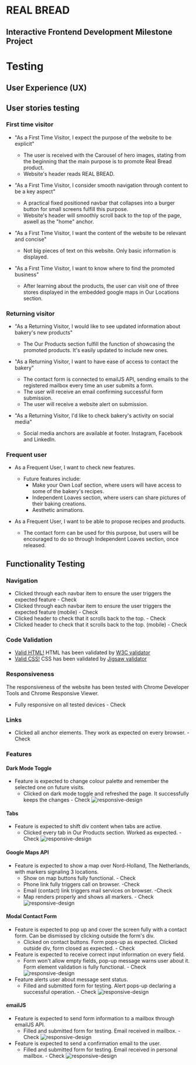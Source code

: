 <h1>REAL BREAD</h1>
<h2>Interactive Frontend Development Milestone Project</h2>

<h1>Testing</h1>


## User Experience (UX)

## User stories testing

### First time visitor

* "As a First Time Visitor, I expect the purpose of the website to be explicit"
   * The user is received with the Carousel of hero images, stating from the beginning that the main purpose is to promote Real Bread product.
   * Website's header reads REAL BREAD.

* "As a First Time Visitor, I consider smooth navigation through content to be a key aspect"
   * A practical fixed positioned navbar that collapses into a burger button for small screens fulfill this purpose.
   * Website's header will smoothly scroll back to the top of the page, aswell as the "home" anchor. 

* "As a First Time Visitor, I want the content of the website to be relevant and concise"
   * Not big pieces of text on this website. Only basic information is displayed.

* "As a First Time Visitor, I want to know where to find the promoted business"
   * After learning about the products, the user can visit one of three stores displayed in the embedded google maps in Our Locations section.

### Returning visitor

* "As a Returning Visitor, I would like to see updated information about bakery's new products"
   * The Our Products section fulfill the function of showcasing the promoted products. It's easily updated to include new ones.

* "As a Returning Visitor, I want to have ease of access to contact the bakery"
   * The contact form is connected to emailJS API, sending emails to the registered mailbox every time an user submits a form.
   * The user will receive an email confirming successful form submission.
   * The user will receive a website alert on submission.

* "As a Returning Visitor, I'd like to check bakery's activity on social media"
   * Social media anchors are available at footer. Instagram, Facebook and LinkedIn.

### Frequent user
* As a Frequent User, I want to check new features.
   * Future features include: 
     * Make your Own Loaf section, where users will have access to some of the bakery's recipes.
     * Independent Loaves section, where users can share pictures of their baking creations.
     * Aesthetic animations.

* As a Frequent User, I want to be able to propose recipes and products.
   * The contact form can be used for this purpose, but users will be encouraged to do so through Independent Loaves section, once released.

## Functionality Testing

### Navigation

* Clicked through each navbar item to ensure the user triggers the expected feature - Check
* Clicked through each navbar item to ensure the user triggers the expected feature (mobile) - Check
* Clicked header to check that it scrolls back to the top. - Check
* Clicked header to check that it scrolls back to the top. (mobile) - Check

### Code Validation

*  [Valid HTML!](/assets/images/valid-html.png) HTML has been validated by [W3C validator](https://validator.w3.org/)
*  [Valid CSS!](/assets/images/valid-css.png) CSS has been validated by [Jigsaw validator](https://jigsaw.w3.org/css-validator/)

### Responsiveness
The responsiveness of the website has been tested with Chrome Developer Tools and Chrome Responsive Viewer.
* Fully responsive on all tested devices - Check

### Links
* Clicked all anchor elements. They work as expected on every browser. - Check

### Features

#### Dark Mode Toggle
* Feature is expected to change colour palette and remember the selected one on future visits.
  * Clicked on dark mode toggle and refreshed the page. It successfully keeps the changes - Check
 ![responsive-design](/assets/images/darkmode-testing.jpg)

#### Tabs
* Feature is expected to shift div content when tabs are active.
  * Clicked every tab in Our Products section. Worked as expected. - Check
 ![responsive-design](/assets/images/tabs-testing.jpg)

#### Google Maps API
* Feature is expected to show a map over Nord-Holland, The Netherlands, with markers signaling 3 locations.
  * Show on map buttons fully functional. - Check
  * Phone link fully triggers call on browser. -Check
  * Email (contact) link triggers mail services on browser. -Check
  * Map renders properly and shows all markers. - Check
 ![responsive-design](/assets/images/googlemaps-testing.jpg)

#### Modal Contact Form
* Feature is expected to pop up and cover the screen fully with a contact form. Can be dismissed by clicking outside the form's div.
  * Clicked on contact buttons. Form pops-up as expected. Clicked outside div, form closed as expected. - Check
* Feature is expected to receive correct input information on every field.
  * Form won't allow empty fields, pop-up message warns user about it. Form element validation is fully functional. - Check
 ![responsive-design](/assets/images/formvalidation-testing.jpg)
* Feature alerts user about message sent status.
  * Filled and submitted form for testing. Alert pops-up declaring a successful operation. - Check
 ![responsive-design](/assets/images/formalert-testing.jpg)

#### emailJS
* Feature is expected to send form information to a mailbox through emailJS API.
  * Filled and submitted form for testing. Email received in mailbox. - Check
 ![responsive-design](/assets/images/email1-testing.jpg)
* Feature is expected to send a confirmation email to the user.
  * Filled and submitted form for testing. Email received in personal mailbox. - Check
 ![responsive-design](/assets/images/email2-testing.jpg)




